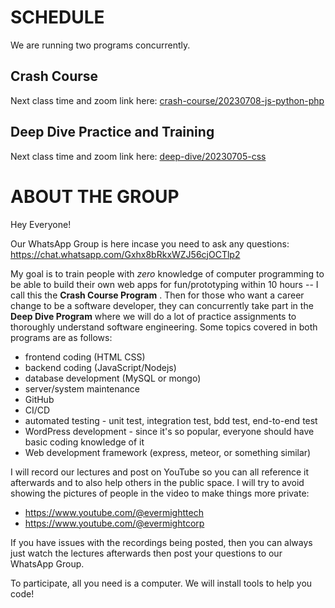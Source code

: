 # SCHEDULE

We are running two programs concurrently.

## Crash Course

Next class time and zoom link here: [crash-course/20230708-js-python-php](20230708-js-python-php)

## Deep Dive Practice and Training

Next class time and zoom link here: [deep-dive/20230705-css](deep-dive/20230705-css)

# ABOUT THE GROUP
Hey Everyone! 

Our WhatsApp Group is here incase you need to ask any questions: https://chat.whatsapp.com/Gxhx8bRkxWZJ56cjOCTlp2

My goal is to train people with *zero* knowledge of computer programming to be able to build their own web apps for fun/prototyping within 10 hours -- I call this the **Crash Course Program** .  Then for those who want a career change to be a software developer, they can concurrently take part in the **Deep Dive Program** where we will do a lot of practice assignments to thoroughly understand software engineering.  Some topics covered in both programs are as follows:

- frontend coding (HTML CSS)
- backend coding (JavaScript/Nodejs)
- database development (MySQL or mongo)
- server/system maintenance
- GitHub
- CI/CD
- automated testing - unit test, integration test, bdd test, end-to-end test
- WordPress development - since it's so popular, everyone should have basic coding knowledge of it
- Web development framework (express, meteor, or something similar)

I will record our lectures and post on YouTube so you can all reference it afterwards and to also help others in the public space.  I will try to avoid showing the pictures of people in the video to make things more private:

- https://www.youtube.com/@evermighttech
- https://www.youtube.com/@evermightcorp

If you have issues with the recordings being posted, then you can always just watch the lectures afterwards then post your questions to our WhatsApp Group.

To participate, all you need is a computer.   We will install tools to help you code!
